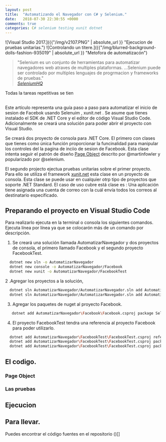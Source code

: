 ```yaml
---
layout: post
title:  "Automatizando el Navegador con C# y Selenium."
date:   2018-07-30 22:30:55 +0000
comments: true
categories: C# selenium testing xunit dotnet 
---
```



![Visual Studio 2017.]({{"/img/v2107.PNG" | absolute_url }} "Ejecucion de pruebas unitarias.")
![Controlando un titere.]({{"/img/blurred-background-dolls-fashion-935019" | absolute_url }} "Metofora de automatizacón")
> "Selenium es un conjunto de herramientas para automatizar navegadores web  atraves de multiples plataformas.
  ...Selenium puede ser controlado por multiples lenguajes de progrmacion y frameworks de pruebas."  
<cite>[SeleniumHQ]()</cite>

Todas la tareas repetitivas se tien
## 
Este artículo representa una guía paso a paso para automatizar el inicio de sesion de Facebok usando Selenuim , xunit.net . 
Se asume que tienes instalado el SDK de .NET Core y el editor de código Visual Studio Code.
Adicionalmente se creará una solución para poder abrir el proyecto con Visual Studio.

Se creará dos proyecto de consola para .NET Core. 
El primero con clases que tienes como única función proporcionar la funcinalidad para 
manipular los controles del la pagina de inciio de sesion de Facebook. Esta clase intenta seguir el patrón de diseño 
[Page Object](https://martinfowler.com/bliki/PageObject.html) descrito por @martinfowler y popularizado por @selenium.


El segundo projecto ejectua pruebas unitarias sobre el primer proyecto. Para ello se utiliza el framework [xunit.net](https://xunit.github.io/) 
esta clase en un proyecto de consola. Esta clase se puede usar en cualquier otrp tipo de proyectos que soporte 
.NET Standard. El caso de uso cubre está clase es : 
Una aplicación tiene asignada una cuenta de correo con la cuál envía todos los correos al destinatario especificado.

## Preparando el proyecto en Visual Studio Code
Para realizarlo ejecuta en la terminal o consola los siguientes comandos. Ejecuta línea por línea ya que se colocarón más de 
un comando por descripción.
1. Se creará una solución llamada AutomatizarNavegador y dos proyectos de consola, el primero llamado Facebook y el 
segundo proyecto  FacebookTest.
```bash
  dotnet new sln -o AutomatizarNavegador
  dotnet new console -o AutomatizarNavegador/Facebook
  dotnet new xunit -o AutomatizarNavegador/FacebookTest
```
2 .Agregar los proyectos a la solución,
```bash
  dotnet sln AutomatizarNavegador/AutomatizarNavegador.sln add AutomatizarNavegador/Facebook/Facebook.csproj
  dotnet sln AutomatizarNavegador/AutomatizarNavegador.sln add AutomatizarNavegador/FacebookTest/FacebookTest.csproj
```
3. Agregar los paquetes de nuget al proyecto Facebook.
```bash
   dotnet add AutomatizarNavegador\Facebook\Facebook.csproj package Selenium.WebDriver
```
4. El proyecto FacebookTest tendra una referencia al proyecto Facebook para poder utilizarlo.
```bash
  dotnet add AutomatizarNavegador\FacebookTest\FacebookTest.csproj reference AutomatizarNavegador\Facebook\Facebook.csproj
  dotnet add AutomatizarNavegador\FacebookTest\FacebookTest.csproj package Selenium.Firefox.WebDriver
  dotnet add AutomatizarNavegador\FacebookTest\FacebookTest.csproj package Selenium.Chrome.WebDriver
```

## El codigo. 

### Page Object

### Las pruebas 

## Ejecucion 

## Para llevar.

Puedes encontrar el código fuentes en el repositorio ()[]